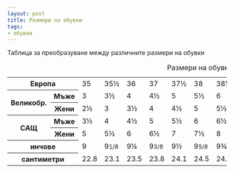 ```yaml
---
layout: post
title: Размери на обувки
tags:
- обувки
---
```


Таблица за преобразуване между различните размери на обувки

<table class="razmeri">
  <caption>Размери на обувки за възрастни</caption> 
  <tbody>
    <tr>
      <th colspan="2">Европа</th>       <td>35</td>       <td>35½</td>      <td>36</td>       <td>37</td>       <td>37½</td>      <td>38</td>       <td>38½</td>      <td>39</td>       <td>40</td>       <td>41</td>       <td>42</td>       <td>43</td>       <td>44</td>       <td>45</td>       <td>46½</td>      <td>48½</td>    </tr>
    <tr>      <th rowspan="2">Великобр.</th>      <th>Мъже</th>       <td>3</td>      <td>3½</td>       <td>4</td>      <td>4½</td>       <td>5</td>      <td>5½</td>       <td>6</td>      <td>6½</td>       <td>7</td>      <td>7½</td>       <td>8</td>      <td>8½</td>       <td>10</td>       <td>11</td>       <td>12</td>       <td>13½</td>    </tr>
    <tr>      <th>Жени</th>       <td>2½</td>       <td>3</td>      <td>3½</td>       <td>4</td>      <td>4½</td>       <td>5</td>      <td>5½</td>       <td>6</td>      <td>6½</td>       <td>7</td>      <td>7½</td>       <td>8</td>      <td>9½</td>       <td>10½</td>      <td>11½</td>      <td>13</td>     </tr>
    <tr>      <th rowspan="2">САЩ</th>      <th>Мъже</th>       <td>3½</td>       <td>4</td>      <td>4½</td>       <td>5</td>      <td>5½</td>       <td>6</td>      <td>6½</td>       <td>7</td>      <td>7½</td>       <td>8</td>      <td>8½</td>       <td>9</td>      <td>10½</td>      <td>11½</td>      <td>12½</td>      <td>14</td>     </tr>
    <tr>      <th>Жени</th>       <td>5</td>      <td>5½</td>       <td>6</td>      <td>6½</td>       <td>7</td>      <td>7½</td>       <td>8</td>      <td>8½</td>       <td>9</td>      <td>9½</td>       <td>10</td>       <td>10.5</td>       <td>12</td>       <td>13</td>       <td>14</td>       <td>15.5</td>     </tr>
    <tr>      <th colspan="2">инчове</th>       <td>9</td>      <td>9<small>1/8</small></td>      <td>9¼</td>       <td>9<small>3/8</small></td>      <td>9½</td>       <td>9<small>5/8</small></td>      <td>9¾</td>       <td>9<small>7/8</small></td>      <td>10</td>       <td>10<small>1/8</small></td>       <td>10¼</td>      <td>10½</td>      <td>10¾</td>      <td>11</td>       <td>11¼</td>      <td>11½</td>    </tr>
    <tr>      <th colspan="2">сантиметри</th>       <td>22.8</td>       <td>23.1</td>       <td>23.5</td>       <td>23.8</td>       <td>24.1</td>       <td>24.5</td>       <td>24.8</td>       <td>25.1</td>       <td>25.4</td>       <td>25.7</td>       <td>26</td>       <td>26.7</td>       <td>27.3</td>       <td>27.9</td>       <td>28.6</td>       <td>29.2</td>     </tr>
  </tbody></table>